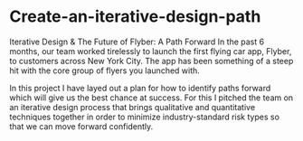 # Create-an-iterative-design-path

Iterative Design & The Future of Flyber: A Path Forward
In the past 6 months, our team worked tirelessly to launch the first flying car app, Flyber, to customers across New York City. The app has been something of a steep hit with the core group of flyers you launched with.

In this project I have layed out a plan for how to identify paths forward which will give us the best chance at success. For this I pitched the team on an iterative design process that brings qualitative and quantitative techniques together in order to minimize industry-standard risk types so that we can move forward confidently.
